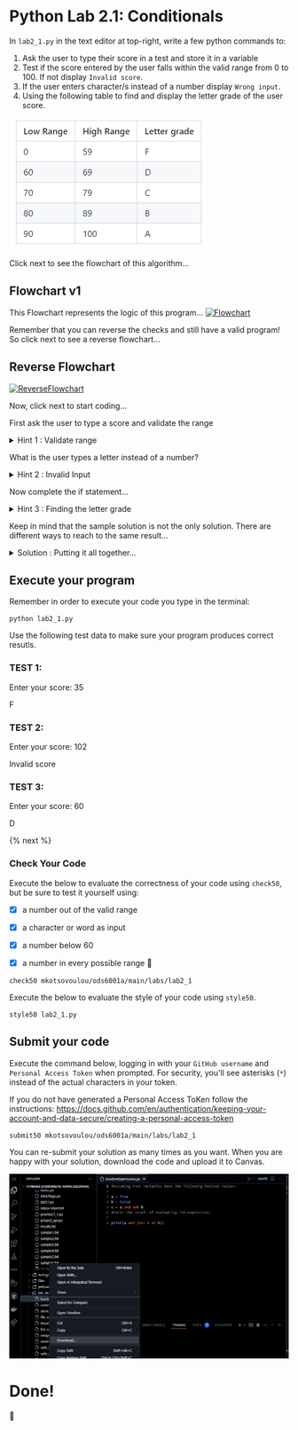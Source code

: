 # Python Lab 2.1: Conditionals 
In `lab2_1.py` in the text editor at top-right, write a few python commands to:

1. Ask the user to type their score in a test and store it in a variable
2. Test if the score entered by the user falls within the valid range from 0 to 100. If not display `Invalid score`.
3. If the user enters character/s instead of a number display `Wrong input`.
4. Using the following table to find and display the letter grade of the user score.

![Image of ranges](ranges.png)

Click next to see the flowchart of this algorithm...


## Flowchart v1 
This Flowchart represents the logic of this program... 
[![Flowchart](https://mermaid.ink/img/pako:eNpd0l1vgjAUBuC_0pzdzEQTdrMPZkzkSwiiF3ql5aKBMkmAulK2LMT_vgLaULiBc_r2OSVpCwlLKZiQFew3uRAu0NHBFZLP-vlcC9mIZ2ixWCHrjMGtBOXokDBOMcRDzJKr6Mgb2qfsFkPdraMlMhDjqC9WL4aB4TZssLUNrmSfvhsmPoPqhxR5OvBDSw1x--xpBHikqAfBax8DXw10n-FpMzZqhjdxN2PX011fuW_K9TU3UK4zcYOx6-tuqNx35Yaau1WuPXG3YzfU3Ui5H8qNNHenXGviRjq1V8H1JLgbH2A_Lk7ddWHXeNaXuOpeMIeS8pLkqbxhbdfBIC60lLfHlJ8pzUhTCAy4usloc02JoG6aC8bBzLrTzIE0gh3-qgRMIX_jEXJy8sVJeU_d_gExhcnT)](https://mermaid.live/edit#pako:eNpd0l1vgjAUBuC_0pzdzEQTdrMPZkzkSwiiF3ql5aKBMkmAulK2LMT_vgLaULiBc_r2OSVpCwlLKZiQFew3uRAu0NHBFZLP-vlcC9mIZ2ixWCHrjMGtBOXokDBOMcRDzJKr6Mgb2qfsFkPdraMlMhDjqC9WL4aB4TZssLUNrmSfvhsmPoPqhxR5OvBDSw1x--xpBHikqAfBax8DXw10n-FpMzZqhjdxN2PX011fuW_K9TU3UK4zcYOx6-tuqNx35Yaau1WuPXG3YzfU3Ui5H8qNNHenXGviRjq1V8H1JLgbH2A_Lk7ddWHXeNaXuOpeMIeS8pLkqbxhbdfBIC60lLfHlJ8pzUhTCAy4usloc02JoG6aC8bBzLrTzIE0gh3-qgRMIX_jEXJy8sVJeU_d_gExhcnT)


Remember that you can reverse the checks and still have a valid program!
So click next to see a reverse flowchart...



## Reverse Flowchart

[![ReverseFlowchart](https://mermaid.ink/img/pako:eNpd0s9vgjAUB_B_pXm7zEQTd9gvXEgEQQiiBz1pOTRQJglQV8qWhfC_r4BrKFzgvX77eSVpAzFLKBiQ5uwnvhIu0GmDSySf9eOlErIRzdBiYSLrgsEpBeXoGDNOMURDzJKr6MRr2qfsBkPVraMPtESMo74wn5ZLDO2wwdY2OJJ9-KqZWPnlN8mzZOCHlhri9NnzCHBJXg2C2wwDTfT2ju4zXG3GVs1YT9zt2HV111Puq3I9zfWVa01cf-x6uhso90W5gebulGtP3N3YDXQ3VO6zckPN3St3M3FDnTqooDsJ7scHOIyLc3dd2C2a9SUuuxfMoaC8IFkib1jTdTCIKy3k7THkZ0JTUucCAy5bGa1vCRHUSTLBOBhpd5o5kFqw428ZgyHkb_yHNhn55KS4p9o_Z9TJ-w)](https://mermaid.live/edit#pako:eNpd0s9vgjAUB_B_pXm7zEQTd9gvXEgEQQiiBz1pOTRQJglQV8qWhfC_r4BrKFzgvX77eSVpAzFLKBiQ5uwnvhIu0GmDSySf9eOlErIRzdBiYSLrgsEpBeXoGDNOMURDzJKr6MRr2qfsBkPVraMPtESMo74wn5ZLDO2wwdY2OJJ9-KqZWPnlN8mzZOCHlhri9NnzCHBJXg2C2wwDTfT2ju4zXG3GVs1YT9zt2HV111Puq3I9zfWVa01cf-x6uhso90W5gebulGtP3N3YDXQ3VO6zckPN3St3M3FDnTqooDsJ7scHOIyLc3dd2C2a9SUuuxfMoaC8IFkib1jTdTCIKy3k7THkZ0JTUucCAy5bGa1vCRHUSTLBOBhpd5o5kFqw428ZgyHkb_yHNhn55KS4p9o_Z9TJ-w)


Now, click next to start coding...



First ask the user to type a score
and validate the range

<details> 
<summary>
Hint 1 : Validate range  
</summary>


```
if score < 0 or score > 100 :
    print('Invalid score')`
```
</details>

What is the user types a letter instead of a number? 

<details> 
<summary>
Hint 2 : Invalid Input  
</summary>

use a try/except block after reading the score 
which will include the conversion to a floating point number...
and exit the program if the input is invalid.

```
try:
    score = float(score)
except:
    print('Wrong input')
    quit()
```

</details>

Now complete the if statement...

<details> 
<summary>
Hint 3 : Finding the letter grade 
</summary>


```
if score < 0 or score > 100:
    print('Invalid score')
elif score < 60: 
    print('F')
elif score < 70:
    print('D')
elif score < 80:
    print('C')
elif score < 90:
    print('B')
else:
    print('A')

```

</details>




Keep in mind that the sample solution is not the only solution. 
There are different ways to reach to the same result...


<details> 
<summary>
Solution : Putting it all together...
</summary>

```
try:
    score = float(score)
except:
    print('Wrong input')
    quit()

if score < 0 or score > 100:
    print('Invalid score')
elif score < 60: 
    print('F')
elif score < 70:
    print('D')
elif score < 80:
    print('C')
elif score < 90:
    print('B')
else:
    print('A')
```

</details>



## Execute your program 

Remember in order to execute your code you type in the terminal:
```
python lab2_1.py
```

Use the following test data to make sure your program produces correct resutls.

### TEST 1:

Enter your score: 35

F

### TEST 2:

Enter your score: 102

Invalid score

### TEST 3:

Enter your score: 60

D

{% next %}

### Check Your Code

Execute the below to evaluate the correctness of your code using `check50`, but be sure to test it yourself using:


- [x] a number out of the valid range
- [x] a character or word as input
- [x] a number below 60
- [x] a number in every possible range :tada:


```
check50 mkotsovoulou/ods6001a/main/labs/lab2_1
```

Execute the below to evaluate the style of your code using `style50`.

```
style50 lab2_1.py
```



## Submit your code

Execute the command below, logging in with your `GitHub username` and `Personal Access Token` when prompted. For security, you'll see asterisks (`*`) instead of the actual characters in your token. 

If you do not have generated a Personal Access ToKen follow the instructions: 
https://docs.github.com/en/authentication/keeping-your-account-and-data-secure/creating-a-personal-access-token

```
submit50 mkotsovoulou/ods6001a/main/labs/lab2_1
```

You can re-submit your solution as many times as you want.
When you are happy with your solution, download the code and upload it to Canvas.

![Image of download](download.png)

# Done!
:tada:
